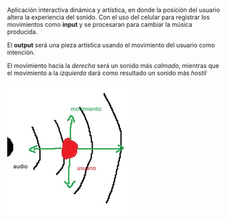 Aplicación interactiva dinámica y artística, en donde la posición del usuario altera la experiencia del sonido.
Con el uso del celular para registrar los movimientos como **input** y se procesaran para cambiar la música producida.

El **output** será una pieza artística usando el movimiento del usuario como intención.

El movimiento hacia la *derecha* será un sonido más *calmado*, mientras que el movimiento a la *izquierda* dará como resultado un sonido más *hostil*

![image](../../../../assets/diagram.jpg)
